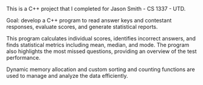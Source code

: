This is a C++ project that I completed for Jason Smith - CS 1337 - UTD.

Goal: develop a C++ program to read answer keys and contestant responses, evaluate scores, and generate statistical reports. 

This program calculates individual scores, identifies incorrect answers, and finds statistical metrics including mean, median, and mode. The program also highlights the most missed questions, providing an overview of the test performance. 

Dynamic memory allocation and custom sorting and counting functions are used to manage and analyze the data efficiently.
